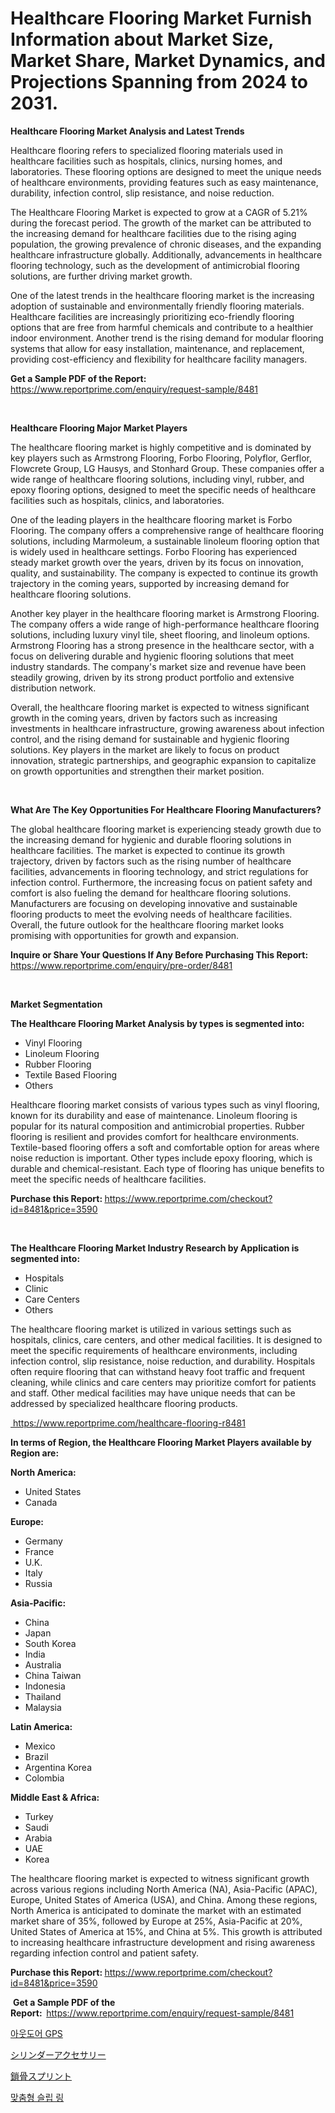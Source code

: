 <p><h1>Healthcare Flooring Market Furnish Information about Market Size, Market Share, Market Dynamics, and Projections Spanning from 2024 to 2031.</h1></p><p><strong>Healthcare Flooring Market Analysis and Latest Trends</strong></p>
<p><p>Healthcare flooring refers to specialized flooring materials used in healthcare facilities such as hospitals, clinics, nursing homes, and laboratories. These flooring options are designed to meet the unique needs of healthcare environments, providing features such as easy maintenance, durability, infection control, slip resistance, and noise reduction. </p><p>The Healthcare Flooring Market is expected to grow at a CAGR of 5.21% during the forecast period. The growth of the market can be attributed to the increasing demand for healthcare facilities due to the rising aging population, the growing prevalence of chronic diseases, and the expanding healthcare infrastructure globally. Additionally, advancements in healthcare flooring technology, such as the development of antimicrobial flooring solutions, are further driving market growth.</p><p>One of the latest trends in the healthcare flooring market is the increasing adoption of sustainable and environmentally friendly flooring materials. Healthcare facilities are increasingly prioritizing eco-friendly flooring options that are free from harmful chemicals and contribute to a healthier indoor environment. Another trend is the rising demand for modular flooring systems that allow for easy installation, maintenance, and replacement, providing cost-efficiency and flexibility for healthcare facility managers.</p></p>
<p><strong>Get a Sample PDF of the Report:&nbsp;</strong> <a href="https://www.reportprime.com/enquiry/request-sample/8481">https://www.reportprime.com/enquiry/request-sample/8481</a></p>
<p>&nbsp;</p>
<p><strong>Healthcare Flooring Major Market Players</strong></p>
<p><p>The healthcare flooring market is highly competitive and is dominated by key players such as Armstrong Flooring, Forbo Flooring, Polyflor, Gerflor, Flowcrete Group, LG Hausys, and Stonhard Group. These companies offer a wide range of healthcare flooring solutions, including vinyl, rubber, and epoxy flooring options, designed to meet the specific needs of healthcare facilities such as hospitals, clinics, and laboratories.</p><p>One of the leading players in the healthcare flooring market is Forbo Flooring. The company offers a comprehensive range of healthcare flooring solutions, including Marmoleum, a sustainable linoleum flooring option that is widely used in healthcare settings. Forbo Flooring has experienced steady market growth over the years, driven by its focus on innovation, quality, and sustainability. The company is expected to continue its growth trajectory in the coming years, supported by increasing demand for healthcare flooring solutions.</p><p>Another key player in the healthcare flooring market is Armstrong Flooring. The company offers a wide range of high-performance healthcare flooring solutions, including luxury vinyl tile, sheet flooring, and linoleum options. Armstrong Flooring has a strong presence in the healthcare sector, with a focus on delivering durable and hygienic flooring solutions that meet industry standards. The company's market size and revenue have been steadily growing, driven by its strong product portfolio and extensive distribution network.</p><p>Overall, the healthcare flooring market is expected to witness significant growth in the coming years, driven by factors such as increasing investments in healthcare infrastructure, growing awareness about infection control, and the rising demand for sustainable and hygienic flooring solutions. Key players in the market are likely to focus on product innovation, strategic partnerships, and geographic expansion to capitalize on growth opportunities and strengthen their market position.</p></p>
<p>&nbsp;</p>
<p><strong>What Are The Key Opportunities For Healthcare Flooring Manufacturers?</strong></p>
<p><p>The global healthcare flooring market is experiencing steady growth due to the increasing demand for hygienic and durable flooring solutions in healthcare facilities. The market is expected to continue its growth trajectory, driven by factors such as the rising number of healthcare facilities, advancements in flooring technology, and strict regulations for infection control. Furthermore, the increasing focus on patient safety and comfort is also fueling the demand for healthcare flooring solutions. Manufacturers are focusing on developing innovative and sustainable flooring products to meet the evolving needs of healthcare facilities. Overall, the future outlook for the healthcare flooring market looks promising with opportunities for growth and expansion.</p></p>
<p><strong>Inquire or Share Your Questions If Any Before Purchasing This Report:</strong> <a href="https://www.reportprime.com/enquiry/pre-order/8481">https://www.reportprime.com/enquiry/pre-order/8481</a></p>
<p>&nbsp;</p>
<p><strong>Market Segmentation</strong></p>
<p><strong>The Healthcare Flooring Market Analysis by types is segmented into:</strong></p>
<p><ul><li>Vinyl Flooring</li><li>Linoleum Flooring</li><li>Rubber Flooring</li><li>Textile Based Flooring</li><li>Others</li></ul></p>
<p><p>Healthcare flooring market consists of various types such as vinyl flooring, known for its durability and ease of maintenance. Linoleum flooring is popular for its natural composition and antimicrobial properties. Rubber flooring is resilient and provides comfort for healthcare environments. Textile-based flooring offers a soft and comfortable option for areas where noise reduction is important. Other types include epoxy flooring, which is durable and chemical-resistant. Each type of flooring has unique benefits to meet the specific needs of healthcare facilities.</p></p>
<p><strong>Purchase this Report:&nbsp;</strong><a href="https://www.reportprime.com/checkout?id=8481&price=3590">https://www.reportprime.com/checkout?id=8481&price=3590</a></p>
<p>&nbsp;</p>
<p><strong>The Healthcare Flooring Market Industry Research by Application is segmented into:</strong></p>
<p><ul><li>Hospitals</li><li>Clinic</li><li>Care Centers</li><li>Others</li></ul></p>
<p><p>The healthcare flooring market is utilized in various settings such as hospitals, clinics, care centers, and other medical facilities. It is designed to meet the specific requirements of healthcare environments, including infection control, slip resistance, noise reduction, and durability. Hospitals often require flooring that can withstand heavy foot traffic and frequent cleaning, while clinics and care centers may prioritize comfort for patients and staff. Other medical facilities may have unique needs that can be addressed by specialized healthcare flooring products.</p></p>
<p><a href="https://www.reportprime.com/healthcare-flooring-r8481">&nbsp;https://www.reportprime.com/healthcare-flooring-r8481</a></p>
<p><strong>In terms of Region, the Healthcare Flooring Market Players available by Region are:</strong></p>
<p>
    <p> <strong> North America: </strong>
        <ul>
            <li>United States</li>
            <li>Canada</li>
        </ul>
        </p> 
    <p> <strong> Europe: </strong>
        <ul>
            <li>Germany</li>
            <li>France</li>
            <li>U.K.</li>
            <li>Italy</li>
            <li>Russia</li>
        </ul>
        </p> 
    <p> <strong> Asia-Pacific: </strong>
        <ul>
            <li>China</li>
            <li>Japan</li>
            <li>South Korea</li>
            <li>India</li>
            <li>Australia</li>
            <li>China Taiwan</li>
            <li>Indonesia</li>
            <li>Thailand</li>
            <li>Malaysia</li>
        </ul>
        </p> 
    <p> <strong> Latin America: </strong>
        <ul>
            <li>Mexico</li>
            <li>Brazil</li>
            <li>Argentina Korea</li>
            <li>Colombia</li>
        </ul>
        </p> 
    <p> <strong> Middle East & Africa: </strong>
        <ul>
            <li>Turkey</li>
            <li>Saudi</li>
            <li>Arabia</li>
            <li>UAE</li>
            <li>Korea</li>
        </ul>
    </p>
    </p>
<p><p>The healthcare flooring market is expected to witness significant growth across various regions including North America (NA), Asia-Pacific (APAC), Europe, United States of America (USA), and China. Among these regions, North America is anticipated to dominate the market with an estimated market share of 35%, followed by Europe at 25%, Asia-Pacific at 20%, United States of America at 15%, and China at 5%. This growth is attributed to increasing healthcare infrastructure development and rising awareness regarding infection control and patient safety.</p></p>
<p><strong>Purchase this Report: </strong><a href="https://www.reportprime.com/checkout?id=8481&price=3590">https://www.reportprime.com/checkout?id=8481&price=3590</a></p>
<p>&nbsp;<strong>Get a Sample PDF of the Report:&nbsp;&nbsp;</strong><a href="https://www.reportprime.com/enquiry/request-sample/8481">https://www.reportprime.com/enquiry/request-sample/8481</a></p>
<p><strong></strong></p>
<p><p><a href="https://github.com/wallacBahrtyinger567686/Market-Research-Report-List-1/blob/main/406884273123.md">아웃도어 GPS</a></p><p><a href="https://github.com/kegley4963/Market-Research-Report-List-1/blob/main/998200877367.md">シリンダーアクセサリー</a></p><p><a href="https://github.com/FrancoWeber2023/Market-Research-Report-List-1/blob/main/854646577368.md">鎖骨スプリント</a></p><p><a href="https://github.com/AidenReinger/Market-Research-Report-List-1/blob/main/580597573124.md">맞춤형 슬립 링</a></p></p>